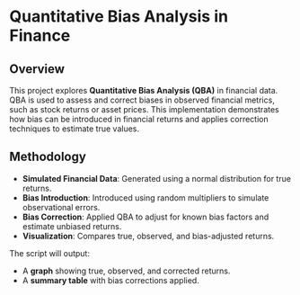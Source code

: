# Quantitative Bias Analysis in Finance

## Overview

This project explores **Quantitative Bias Analysis (QBA)** in financial data. QBA is used to assess and correct biases in observed financial metrics, such as stock returns or asset prices. This implementation demonstrates how bias can be introduced in financial returns and applies correction techniques to estimate true values.

## Methodology

- **Simulated Financial Data**: Generated using a normal distribution for true returns.
- **Bias Introduction**: Introduced using random multipliers to simulate observational errors.
- **Bias Correction**: Applied QBA to adjust for known bias factors and estimate unbiased returns.
- **Visualization**: Compares true, observed, and bias-adjusted returns.

The script will output:

- A **graph** showing true, observed, and corrected returns.
- A **summary table** with bias corrections applied.
